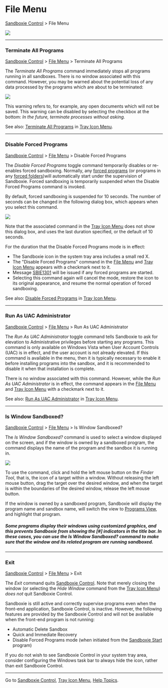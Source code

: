 # File Menu


[Sandboxie Control](SandboxieControl) > File Menu

![](https://xanasoft.com/wp-content/uploads/2020/10/FileMenu.png)

* * *

### Terminate All Programs

[Sandboxie Control](SandboxieControl) > [File Menu](FileMenu) > Terminate All Programs

The _Terminate All Programs_ command immediately stops all programs running in all sandboxes. There is no window associated with this command. However, you may be warned about the potential loss of any data processed by the programs which are about to be terminated:

![](https://xanasoft.com/wp-content/uploads/2020/10/TerminateWarning.png)

This warning refers to, for example, any open documents which will not be saved. This warning can be disabled by selecting the checkbox at the bottom: _In the future, terminate processes without asking._

See also: [Terminate All Programs](TrayIconMenu#termall) in [Tray Icon Menu](TrayIconMenu).

* * *

### Disable Forced Programs

[Sandboxie Control](SandboxieControl) > [File Menu](FileMenu) > Disable Forced Programs

The _Disable Forced Programs_ toggle command temporarily disables or re-enables forced sandboxing. Normally, any [forced programs](ProgramStartSettings#program) (or programs in any [forced folders](ProgramStartSettings#folder))will automatically start under the supervision of Sandboxie. Forced sandboxing is temporarily suspended when the Disable Forced Programs command is invoked.

By default, forced sandboxing is suspended for 10 seconds. The number of seconds can be changed in the following dialog box, which appears when you select this command.

![](https://xanasoft.com/wp-content/uploads/2020/10/DisableForcedPrograms.png)

Note that the associated command in the [Tray Icon Menu](TrayIconMenu) does not show this dialog box, and uses the last duration specified, or the default of 10 seconds.

For the duration that the Disable Forced Programs mode is in effect:

*   The Sandboxie icon in the system tray area includes a small red X.
*   The "Disable Forced Programs" command in the [File Menu](FileMenu) and [Tray Icon Menu](TrayIconMenu) appears with a checkmark next to it.
*   Message [SBIE1301](SBIE1301) will be issued if any forced programs are started.
*   Selecting this command again will cancel the mode, restore the icon to its original appearance, and resume the normal operation of forced sandboxing.

See also: [Disable Forced Programs](TrayIconMenu#disableforce) in [Tray Icon Menu](TrayIconMenu).

* * *

### Run As UAC Administrator

[Sandboxie Control](SandboxieControl) > [File Menu](FileMenu) > Run As UAC Administrator

The _Run As UAC Administrator_ toggle command tells Sandboxie to ask for elevation to Administrative privileges before starting any programs. This command is only available on Windows Vista when User Account Controls (UAC) is in effect, and the user account is not already elevated. If this command is available in the menu, then it is typically necessary to enable it before installing programs into the sandbox, and it is recommended to disable it when that installation is complete.

There is no window associated with this command. However, while the _Run As UAC Administrator_ is in effect, the command appears in the [File Menu](FileMenu) and [Tray Icon Menu](TrayIconMenu) with a checkmark next to it.

See also: [Run As UAC Administrator](TrayIconMenu#uac) in [Tray Icon Menu](TrayIconMenu).

* * *

### Is Window Sandboxed?

[Sandboxie Control](SandboxieControl) > [File Menu](FileMenu) > Is Window Sandboxed?

The _Is Window Sandboxed?_ command is used to select a window displayed on the screen, and if the window is owned by a sandboxed program, the command displays the name of the program and the sandbox it is running in.

![](https://xanasoft.com/wp-content/uploads/2020/10/IsWindowSandboxed.png)

To use the command, click and hold the left mouse button on the _Finder Tool_, that is, the icon of a target within a window. Without releasing the left mouse button, drag the target over the desired window, and when the target is within the boundaries of the desired window, release the left mouse button.

If the window is owned by a sandboxed program, Sandboxie will display the program name and sandbox name, will switch the view to [Programs View](ProgramsView), and highlight that program.



##### Some programs display their windows using customized graphics, and this prevents Sandboxie from showing the [#] indicators in the title bar. In these cases, you can use the _Is Window Sandboxed?_ command to make sure that the window and its related program are running sandboxed.



* * *

### Exit

[Sandboxie Control](SandboxieControl) > [File Menu](FileMenu) > Exit

The _Exit_ command quits [Sandboxie Control](SandboxieControl). Note that merely closing the window (or selecting the _Hide Window_ command from the [Tray Icon Menu](TrayIconMenu)) _does not_ quit Sandboxie Control.

Sandboxie is still active and correctly supervise programs even when the front-end application, Sandboxie Control, is inactive. However, the following features are provided by the Sandboxie Control and will not be available when the front-end program is not running:

*   Automatic Delete Sandbox
*   Quick and Immediate Recovery
*   Disable Forced Programs mode (when initiated from the [Sandboxie Start](StartCommandLine) program)

If you do not wish to see Sandboxie Control in your system tray area, consider configuring the Windows task bar to always hide the icon, rather than exit Sandboxie Control.

* * *

Go to [Sandboxie Control](SandboxieControl#menus), [Tray Icon Menu](TrayIconMenu), [Help Topics](HelpTopics).
